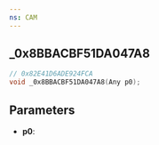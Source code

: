 ```yaml
---
ns: CAM
---
```

## _0x8BBACBF51DA047A8

```c
// 0x82E41D6ADE924FCA
void _0x8BBACBF51DA047A8(Any p0);
```

## Parameters
* **p0**:
